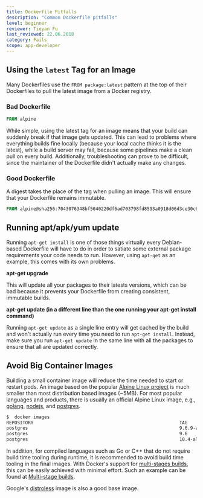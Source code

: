 ```yaml
---
title: Dockerfile Pitfalls
description: "Common Dockerfile pitfalls"
level: beginner
reviewer: Tieyan Fu
last_reviewed: 22.06.2018
category: Fails
scope: app-developer
---
```



## Using the `latest` Tag for an Image

Many Dockerfiles use the `FROM package:latest` pattern at the top of their Dockerfiles to pull the latest image from a Docker registry.

### Bad Dockerfile

```Dockerfile
FROM alpine
```

While simple, using the latest tag for an image means that your build can suddenly break if that image gets updated. This can lead to problems where everything builds fine locally (because your local cache thinks it is the latest), while a build server may fail, because some pipelines make a clean pull on every build. Additionally, troubleshooting can prove to be difficult, since the maintainer of the Dockerfile didn't actually make any changes.

### Good Dockerfile

A digest takes the place of the tag when pulling an image. This will ensure that your Dockerfile remains immutable.

```Dockerfile
FROM alpine@sha256:7043076348bf5040220df6ad703798fd8593a0918d06d3ce30c6c93be117e430
```

## Running apt/apk/yum update

Running `apt-get install` is one of those things virtually every Debian-based Dockerfile will have to do in order to satiate some external package requirements your code needs to run. However, using `apt-get` as an example, this comes with its own problems.

**apt-get upgrade**

This will update all your packages to their latests versions, which can be bad because it prevents your Dockerfile from creating consistent, immutable builds.

**apt-get update (in a different line than the one running your apt-get install command)**

Running `apt-get update` as a single line entry will get cached by the build and won't actually run every time you need to run `apt-get install`. Instead, make sure you run `apt-get update` in the same line with all the packages to ensure that all are updated correctly.

## Avoid Big Container Images

Building a small container image will reduce the time needed to start or restart pods. An image based on the popular [Alpine Linux project](http://alpinelinux.org/) is much smaller than most distribution based images (~5MB).  For most popular languages and products, there is usually an official Alpine Linux image, e.g., [golang](https://hub.docker.com/_/golang/), [nodejs](https://hub.docker.com/_/node/), and [postgres](https://hub.docker.com/_/postgres/).

```bash
$  docker images
REPOSITORY                                                      TAG                     IMAGE ID            CREATED             SIZE
postgres                                                        9.6.9-alpine            6583932564f8        13 days ago         39.26 MB
postgres                                                        9.6                     d92dad241eff        13 days ago         235.4 MB
postgres                                                        10.4-alpine             93797b0f31f4        13 days ago         39.56 MB
```

In addition, for compiled languages such as Go or C++ that do not require build time tooling during runtime, it is recommended to avoid build time tooling in the final images. With Docker's support for [multi-stages builds](https://docs.docker.com/engine/userguide/eng-image/multistage-build/), this can be easily achieved with minimal effort. Such an example can be found at [Multi-stage builds](https://docs.docker.com/develop/develop-images/multistage-build/#name-your-build-stages).

Google's [distroless](https://github.com/GoogleContainerTools/distroless) image is also a good base image.
